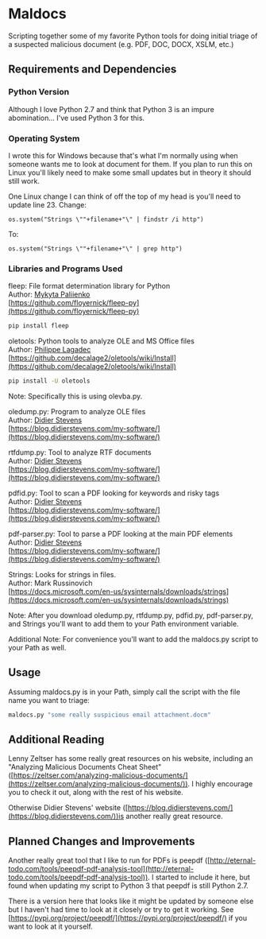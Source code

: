 # Maldocs
Scripting together some of my favorite Python tools for doing initial triage of a suspected malicious document (e.g. PDF, DOC, DOCX, XSLM, etc.)

## Requirements and Dependencies

### Python Version
Although I love Python 2.7 and think that Python 3 is an impure abomination... I've used Python 3 for this.

### Operating System
I wrote this for Windows because that's what I'm normally using when someone wants me to look at document for them. If you plan to run this on Linux you'll likely need to make some small updates but in theory it should still work. 

One Linux change I can think of off the top of my head is you'll need to update line 23. Change:
```
os.system("Strings \""+filename+"\" | findstr /i http")
```
To:
```
os.system("Strings \""+filename+"\" | grep http")
```

### Libraries and Programs Used
fleep: File format determination library for Python  
Author: [Mykyta Paliienko](https://github.com/floyernick)  
[https://github.com/floyernick/fleep-py](https://github.com/floyernick/fleep-py)  
```bash
pip install fleep
```

oletools: Python tools to analyze OLE and MS Office files  
Author: [Philippe Lagadec](https://github.com/decalage2)  
[https://github.com/decalage2/oletools/wiki/Install](https://github.com/decalage2/oletools/wiki/Install)  
```bash
pip install -U oletools
```
Note: Specifically this is using olevba.py.

oledump.py: Program to analyze OLE files  
Author: [Didier Stevens](https://blog.didierstevens.com/)  
[https://blog.didierstevens.com/my-software/](https://blog.didierstevens.com/my-software/) 

rtfdump.py: Tool to analyze RTF documents  
Author: [Didier Stevens](https://blog.didierstevens.com/)  
[https://blog.didierstevens.com/my-software/](https://blog.didierstevens.com/my-software/)  

pdfid.py: Tool to scan a PDF looking for keywords and risky tags  
Author: [Didier Stevens](https://blog.didierstevens.com/)  
[https://blog.didierstevens.com/my-software/](https://blog.didierstevens.com/my-software/)  

pdf-parser.py: Tool to parse a PDF looking at the main PDF elements  
Author: [Didier Stevens](https://blog.didierstevens.com/)  
[https://blog.didierstevens.com/my-software/](https://blog.didierstevens.com/my-software/)  

Strings: Looks for strings in files.  
Author: Mark Russinovich  
[https://docs.microsoft.com/en-us/sysinternals/downloads/strings](https://docs.microsoft.com/en-us/sysinternals/downloads/strings)

Note: After you download oledump.py, rtfdump.py, pdfid.py, pdf-parser.py, and Strings you'll want to add them to your Path environment variable.

Additional Note: For convenience you'll want to add the maldocs.py script to your Path as well.

## Usage
Assuming maldocs.py is in your Path, simply call the script with the file name you want to triage:  
```bash
maldocs.py "some really suspicious email attachment.docm"
```

## Additional Reading
Lenny Zeltser has some really great resources on his website, including an "Analyzing Malicious Documents Cheat Sheet" ([https://zeltser.com/analyzing-malicious-documents/](https://zeltser.com/analyzing-malicious-documents/)). I highly encourage you to check it out, along with the rest of his website.

Otherwise Didier Stevens' website ([https://blog.didierstevens.com/](https://blog.didierstevens.com/))is another really great resource.

## Planned Changes and Improvements
Another really great tool that I like to run for PDFs is peepdf ([http://eternal-todo.com/tools/peepdf-pdf-analysis-tool](http://eternal-todo.com/tools/peepdf-pdf-analysis-tool)). I started to include it here, but found when updating my script to Python 3 that peepdf is still Python 2.7.

There is a version here that looks like it might be updated by someone else but I haven't had time to look at it closely or try to get it working. See [https://pypi.org/project/peepdf/](https://pypi.org/project/peepdf/) if you want to look at it yourself.